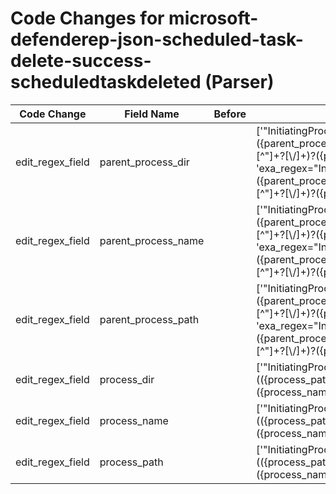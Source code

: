 # Code Changes for microsoft-defenderep-json-scheduled-task-delete-success-scheduledtaskdeleted (Parser)

| Code Change | Field Name | Before | After |
|-------------|------------|--------|-------|
| edit_regex_field | parent_process_dir |  | ['"InitiatingProcessParentFileName":"({parent_process_path}({parent_process_dir}[^"]+?[\\\/]+)?({parent_process_name}[^"\\\/]+))"', 'exa_regex="InitiatingProcessParentFileName":"({parent_process_path}({parent_process_dir}[^"]+?[\\\/]+)?({parent_process_name}[^"\\\/]+))"'] |
| edit_regex_field | parent_process_name |  | ['"InitiatingProcessParentFileName":"({parent_process_path}({parent_process_dir}[^"]+?[\\\/]+)?({parent_process_name}[^"\\\/]+))"', 'exa_regex="InitiatingProcessParentFileName":"({parent_process_path}({parent_process_dir}[^"]+?[\\\/]+)?({parent_process_name}[^"\\\/]+))"'] |
| edit_regex_field | parent_process_path |  | ['"InitiatingProcessParentFileName":"({parent_process_path}({parent_process_dir}[^"]+?[\\\/]+)?({parent_process_name}[^"\\\/]+))"', 'exa_regex="InitiatingProcessParentFileName":"({parent_process_path}({parent_process_dir}[^"]+?[\\\/]+)?({parent_process_name}[^"\\\/]+))"'] |
| edit_regex_field | process_dir |  | ['"InitiatingProcessFolderPath":\s*"(({process_path}({process_dir}[^"]+?[\\\/]+)({process_name}[^"\\\/]+(\.exe)))|({=process_dir}[^"]+))"', 'exa_json_path=$..InitiatingProcessFolderPath,exa_regex=^(({process_path}({process_dir}[^"]+?[\\\/]+)({process_name}[^"\\\/]+(\.exe)))|({=process_dir}[^"]+))$'] |
| edit_regex_field | process_name |  | ['"InitiatingProcessFolderPath":\s*"(({process_path}({process_dir}[^"]+?[\\\/]+)({process_name}[^"\\\/]+(\.exe)))|({=process_dir}[^"]+))"', 'InitiatingProcessFileName":\s*"({process_name}[^"]+)"', 'exa_json_path=$..InitiatingProcessFolderPath,exa_regex=^(({process_path}({process_dir}[^"]+?[\\\/]+)({process_name}[^"\\\/]+(\.exe)))|({=process_dir}[^"]+))$'] |
| edit_regex_field | process_path |  | ['"InitiatingProcessFolderPath":\s*"(({process_path}({process_dir}[^"]+?[\\\/]+)({process_name}[^"\\\/]+(\.exe)))|({=process_dir}[^"]+))"', 'exa_json_path=$..InitiatingProcessFolderPath,exa_regex=^(({process_path}({process_dir}[^"]+?[\\\/]+)({process_name}[^"\\\/]+(\.exe)))|({=process_dir}[^"]+))$'] |